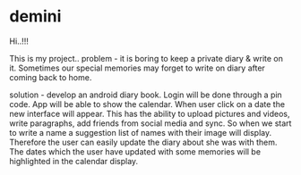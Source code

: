 # demini
Hi..!!!

This is my project..
problem - it is boring to keep a private diary & write on it. Sometimes our 
special memories may forget to write on diary after coming back to home.

solution - develop an android diary book. Login will be done through a pin code. 
App will be able to show the calendar. When user click on a date the new interface 
will appear. This has the ability to upload pictures and videos, write paragraphs, 
add friends from social media and sync. So when we start to write a name a 
suggestion list of names with their image will display. Therefore the user can 
easily update the diary about she was with them. The dates which the user have 
updated with some memories will be highlighted in the calendar display.

